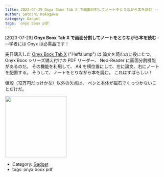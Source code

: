 ```yaml
---
title: 2023-07-29 Onyx Boox Tab X で画面分割してノートをとりながら本を読む ---学者には Onyx は必需品です！
author: Satoshi Nakagawa
category: Gadget
tags:  onyx boox pdf
---
```


[2023-07-29] **Onyx Boox Tab X で画面分割してノートをとりながら本を読む**  ---学者には Onyx は必需品です！

 先日購入した
[ Onyx Boox Tab X](https://sktgroup.co.jp/boox-tab13-tabx/) ("Heffalump") は
論文を読むのに役にたつ。
Onyx Boox シリーズ備え付けの PDF リーダー、
Neo-Reader に画面分割機能があるのだ。
その機能を利用して、
A4 を横位置にして、左に論文、右にノートを配置する。
そうして、ノートをとりながら本を読む。
これはすばらしい！

 値段（12万円だっけかな）以外の欠点は、
ペンと本体が磁石でくっつかないことだけだ。

<img src="/pict/2023-08-13-tabx-2-pub.jpg)" alt="" width="200"/>

- Category: [Gadget](https://merapano.github.io/categories.html#Gadget)
- tags:  onyx boox pdf
